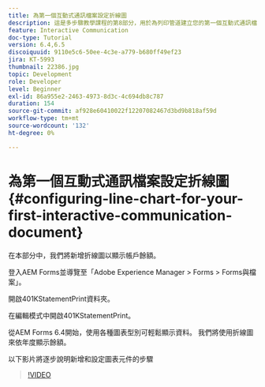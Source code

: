 ```yaml
---
title: 為第一個互動式通訊檔案設定折線圖
description: 這是多步驟教學課程的第8部分，用於為列印管道建立您的第一個互動式通訊檔案。 在本部分中，我們將新增折線圖以顯示帳戶餘額。
feature: Interactive Communication
doc-type: Tutorial
version: 6.4,6.5
discoiquuid: 9110e5c6-50ee-4c3e-a779-b680ff49ef23
jira: KT-5993
thumbnail: 22386.jpg
topic: Development
role: Developer
level: Beginner
exl-id: 86a955e2-2463-4973-8d3c-4c694db8c787
duration: 154
source-git-commit: af928e60410022f12207082467d3bd9b818af59d
workflow-type: tm+mt
source-wordcount: '132'
ht-degree: 0%

---
```


# 為第一個互動式通訊檔案設定折線圖 {#configuring-line-chart-for-your-first-interactive-communication-document}

在本部分中，我們將新增折線圖以顯示帳戶餘額。

登入AEM Forms並導覽至「Adobe Experience Manager > Forms > Forms與檔案」。

開啟401KStatementPrint資料夾。

在編輯模式中開啟401KStatementPrint。

從AEM Forms 6.4開始，使用各種圖表型別可輕鬆顯示資料。 我們將使用折線圖來依年度顯示餘額。

以下影片將逐步說明新增和設定圖表元件的步驟

>[!VIDEO](https://video.tv.adobe.com/v/22386?quality=12&learn=on)
